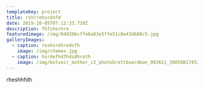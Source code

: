 ```yaml
---
templateKey: project
title: rshrrehsrehfd
date: 2019-10-05T07:12:33.720Z
description: fhfsherhre
featuredimage: /img/049206cffe8a03e5ffe51c0a43d688c5.jpg
galleryImages:
  - caption: reshsrehredsfh
    image: /img/chemex.jpg
  - caption: hsrdefhdfhdsdhreth
    image: /img/belvoir_mother_c2_photobrettboardman_003611_39850817452_o.jpg
---
```

rheshhfdh
